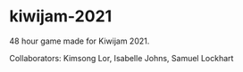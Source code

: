 # kiwijam-2021
48 hour game made for Kiwijam 2021.

Collaborators:
Kimsong Lor,
Isabelle Johns,
Samuel Lockhart
